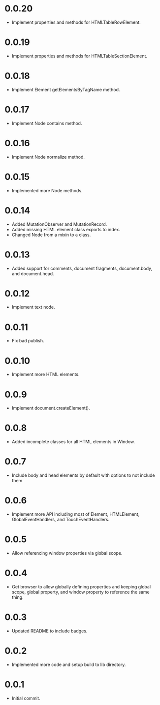 # 0.0.20

*   Implement properties and methods for HTMLTableRowElement.

# 0.0.19

*   Implement properties and methods for HTMLTableSectionElement.

# 0.0.18

*   Implement Element getElementsByTagName method.

# 0.0.17

*   Implement Node contains method.

# 0.0.16

*   Implement Node normalize method.

# 0.0.15

*   Implemented more Node methods.

# 0.0.14

*   Added MutationObserver and MutationRecord.
*   Added missing HTML element class exports to index.
*   Changed Node from a mixin to a class.

# 0.0.13

*   Added support for comments, document fragments, document.body, and document.head.

# 0.0.12

*   Implement text node.

# 0.0.11

*   Fix bad publish.

# 0.0.10

*   Implement more HTML elements.

# 0.0.9

*   Implement document.createElement().

# 0.0.8

*   Added incomplete classes for all HTML elements in Window.

# 0.0.7

*   Include body and head elements by default with options to not include them.

# 0.0.6

*   Implement more API including most of Element, HTMLElement, GlobalEventHandlers, and TouchEventHandlers.

# 0.0.5

* Allow referencing window properties via global scope.

# 0.0.4

*   Get browser to allow globally defining properties and keeping global scope, global property, and window property to reference the same thing.

# 0.0.3

*   Updated README to include badges.

# 0.0.2

*   Implemented more code and setup build to lib directory.

# 0.0.1

*   Initial commit.
